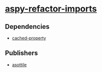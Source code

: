 # [aspy-refactor-imports](https://pypi.org/project/aspy-refactor-imports)

## Dependencies
- [cached-property](packages/c/cached-property.md)



## Publishers
- [asottile](https://pypi.org/user/asottile)

